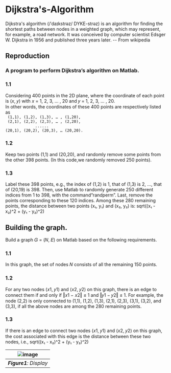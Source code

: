 # Dijkstra's-Algorithm

Dijkstra's algorithm (/ˈdaɪkstrəz/ DYKE-strəz) is an algorithm for finding the shortest paths between nodes in a weighted graph, which may represent, for example, a road network. It was conceived by computer scientist Edsger W. Dijkstra in 1956 and published three years later. -- From wikipedia  

## Reproduction  

### A program to perform Dijkstra’s algorithm on Matlab.  

### 1.1 
Considering 400 points in the 2D plane, where the coordinate of each point is (𝑥, 𝑦) with 𝑥 = 1, 2, 3, … , 20 and 𝑦 = 1, 2, 3, … , 20.  
In other words, the coordinates of these 400 points are respectively listed as  
                     `  (1,1), (1,2), (1,3), … , (1,20),  `  
                     `  (2,1), (2,2), (2,3), … , (2,20),  `  
                     `              ......                `  
                     ` (20,1), (20,2), (20,3), … (20,20). `  
                       
### 1.2
Keep two points (1,1) and (20,20), and randomly remove some points from the other 398 points. (In this code,we randomly removed 250 points).  

### 1.3
Label these 398 points, e.g., the index of (1,2) is 1, that of (1,3) is 2, …, that of (20,19) is 398. Then, use Matlab to randomly generate 250 different indices from 1 to 398, with the command“randperm”.  Last,  remove the points corresponding to these 120 indices.  Among these 280 remaining points, the distance between two points (x₁, y₁) and (x₂, y₂) is: sqrt((x₁ - x₂)^2 + (y₁ - y₂)^2)

## Building the graph.  

Build a graph 𝐺 = (𝑁, 𝐸) on Matlab based on the following requirements.  

### 1.1 
In this graph, the set of nodes 𝑁 consists of all the remaining 150 points.  
### 1.2 
For any two nodes (𝑥1, 𝑦1) and (𝑥2, 𝑦2) on this graph, there is an edge to connect them if and only if ‖𝑥1 − 𝑥2‖ ≤ 1 and ‖𝑦1 − 𝑦2‖ ≤ 1. For example, the node (2,2)
is only connected to (1,1), (1,2), (1,3), (2,1), (2,3), (3,1), (3,2), and (3,3), if all the above nodes are among the 280 remaining points.  
### 1.3 
If there is an edge to connect two nodes (𝑥1, 𝑦1) and (𝑥2, 𝑦2) on this graph, the cost associated with this edge is the distance between these two nodes, i.e., sqrt((x₁ - x₂)^2 + (y₁ - y₂)^2)  

| ![image](https://github.com/user-attachments/assets/ac1e7548-3381-44d4-8e2a-d5de207efd2f)| 
|:--:| 
| ***Figure1**: Display* |


